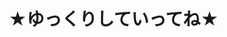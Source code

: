 <head>
  <title>タイトル</title>
  <link rel="stylesheet" href="css/default.css" type="text/css">
</head>

<body>

<h1><span>★</span>ゆっくりしていってね<span>★</span></h1>



</body>
</html>
